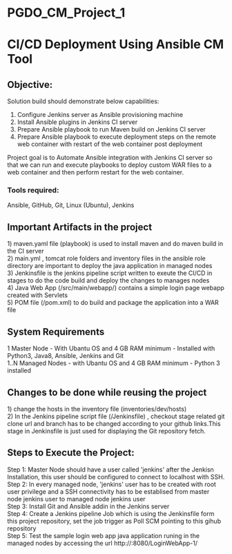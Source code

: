 # PGDO_CM_Project_1
<h1>CI/CD Deployment Using Ansible CM Tool</h1>

<h2>Objective:</h2> 

Solution build should demonstrate below capabilities:
1.	Configure Jenkins server as Ansible provisioning machine
2.	Install Ansible plugins in Jenkins CI server
3.	Prepare Ansible playbook to run Maven build on Jenkins CI server
4.	Prepare Ansible playbook to execute deployment steps on the remote web container with restart of the web container post deployment

Project goal is to Automate Ansible integration with Jenkins CI server so that we can run and execute playbooks to deploy custom WAR files to a web container and then perform restart for the web container.


<h3>Tools required:</h3> Ansible, GitHub, Git, Linux (Ubuntu), Jenkins</br>

<h2>Important Artifacts in the project</h2>
1) maven.yaml file (playbook) is used to install maven and do maven build in the CI server </br>
2) main.yml , tomcat role folders and inventory files in the ansible role directory are important to deploy the java application in managed nodes </br>
3) Jenkinsfile is the jenkins pipeline script written to exeute the CI/CD in stages to do the code build and deploy the changes to manages nodes </br>
4) Java Web App (/src/main/webapp/) contains a simple login page webapp created with Servlets </br>
5) POM file (/pom.xml) to do build and package the application into a WAR file

<h2>System Requirements</h2>
1 Master Node - With Ubantu OS and 4 GB RAM minimum - Installed with Python3, Java8, Ansible, Jenkins and Git</br>
1..N Managed Nodes - with Ubantu OS and 4 GB RAM minimum - Python 3 installed</br>

<h2>Changes to be done while reusing the project</h2>
1) change the hosts in the inventory file (inventories/dev/hosts) </br>
2) In the Jenkins pipeline script file (/Jenkinsfile) , checkout stage related git clone url and branch has to be changed according to your github links.This stage in Jenkinsfile    is just used for displaying the Git repository fetch. </br>

<h2>Steps to Execute the Project:</h2>
Step 1: Master Node should have a user called 'jenkins' after the Jenkisn Installation, this user should be configured to connect to localhost with SSH. </br>
Step 2: In every managed node, 'jenkins' user has to be created with root user privilege and a SSH connectivity has to be establised from master node jenkins user to managed             node jenkins user </br>
Step 3: Install Git and Ansible addin in the Jenkins server </br>
Step 4: Create a Jenkins pipeline Job which is using the Jenkinsfile form this project repository, set the job trigger as Poll SCM pointing to this gihub repository </br>
Step 5: Test the sample login web app java application runing in the managed nodes by accessing the url http://<Managed_node_ip>:8080/LoginWebApp-1/ </br>







